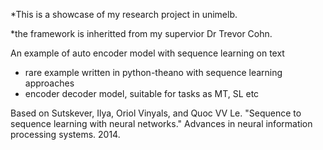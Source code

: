 *This is a showcase of my research project in unimelb.

*the framework is inheritted from my supervior Dr Trevor Cohn.


An example of auto encoder model with sequence learning on text

 - rare example written in python-theano with sequence learning approaches 
 - encoder decoder model, suitable for tasks as MT, SL etc


Based on Sutskever, Ilya, Oriol Vinyals, and Quoc VV Le. "Sequence to sequence learning with neural networks." Advances in neural information processing systems. 2014.
